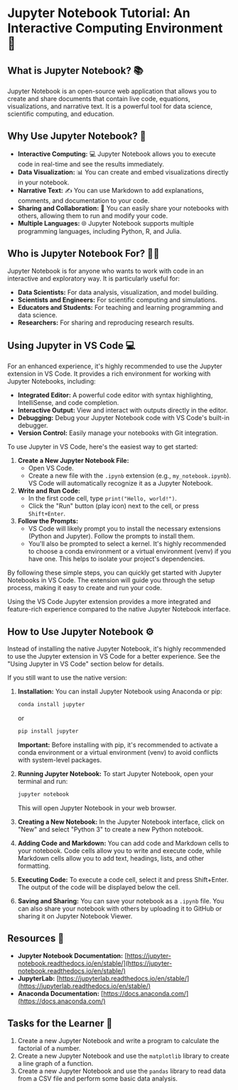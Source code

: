 # Jupyter Notebook Tutorial: An Interactive Computing Environment 🚀

## What is Jupyter Notebook? 📚

Jupyter Notebook is an open-source web application that allows you to create and share documents that contain live code, equations, visualizations, and narrative text. It is a powerful tool for data science, scientific computing, and education.

## Why Use Jupyter Notebook? 🤔

*   **Interactive Computing:** 💻 Jupyter Notebook allows you to execute code in real-time and see the results immediately.
*   **Data Visualization:** 📊 You can create and embed visualizations directly in your notebook.
*   **Narrative Text:** ✍️ You can use Markdown to add explanations, comments, and documentation to your code.
*   **Sharing and Collaboration:** 🤝 You can easily share your notebooks with others, allowing them to run and modify your code.
*   **Multiple Languages:** 🌐 Jupyter Notebook supports multiple programming languages, including Python, R, and Julia.

## Who is Jupyter Notebook For? 🧑‍💻

Jupyter Notebook is for anyone who wants to work with code in an interactive and exploratory way. It is particularly useful for:

*   **Data Scientists:** For data analysis, visualization, and model building.
*   **Scientists and Engineers:** For scientific computing and simulations.
*   **Educators and Students:** For teaching and learning programming and data science.
*   **Researchers:** For sharing and reproducing research results.

## Using Jupyter in VS Code 💻

For an enhanced experience, it's highly recommended to use the Jupyter extension in VS Code. It provides a rich environment for working with Jupyter Notebooks, including:

*   **Integrated Editor:** A powerful code editor with syntax highlighting, IntelliSense, and code completion.
*   **Interactive Output:** View and interact with outputs directly in the editor.
*   **Debugging:** Debug your Jupyter Notebook code with VS Code's built-in debugger.
*   **Version Control:** Easily manage your notebooks with Git integration.

To use Jupyter in VS Code, here's the easiest way to get started:

1.  **Create a New Jupyter Notebook File:**
    *   Open VS Code.
    *   Create a new file with the `.ipynb` extension (e.g., `my_notebook.ipynb`). VS Code will automatically recognize it as a Jupyter Notebook.
2.  **Write and Run Code:**
    *   In the first code cell, type `print("Hello, world!")`.
    *   Click the "Run" button (play icon) next to the cell, or press `Shift+Enter`.
3.  **Follow the Prompts:**
    *   VS Code will likely prompt you to install the necessary extensions (Python and Jupyter). Follow the prompts to install them.
    *   You'll also be prompted to select a kernel. It's highly recommended to choose a conda environment or a virtual environment (venv) if you have one. This helps to isolate your project's dependencies.

By following these simple steps, you can quickly get started with Jupyter Notebooks in VS Code. The extension will guide you through the setup process, making it easy to create and run your code.

Using the VS Code Jupyter extension provides a more integrated and feature-rich experience compared to the native Jupyter Notebook interface.

## How to Use Jupyter Notebook ⚙️

Instead of installing the native Jupyter Notebook, it's highly recommended to use the Jupyter extension in VS Code for a better experience. See the "Using Jupyter in VS Code" section below for details.

If you still want to use the native version:

1.  **Installation:** You can install Jupyter Notebook using Anaconda or pip:
    ```bash
    conda install jupyter
    ```
    or
    ```bash
    pip install jupyter
    ```

    **Important:** Before installing with pip, it's recommended to activate a conda environment or a virtual environment (venv) to avoid conflicts with system-level packages.

2.  **Running Jupyter Notebook:** To start Jupyter Notebook, open your terminal and run:
    ```bash
    jupyter notebook
    ```
    This will open Jupyter Notebook in your web browser.
3.  **Creating a New Notebook:** In the Jupyter Notebook interface, click on "New" and select "Python 3" to create a new Python notebook.
4.  **Adding Code and Markdown:** You can add code and Markdown cells to your notebook. Code cells allow you to write and execute code, while Markdown cells allow you to add text, headings, lists, and other formatting.
5.  **Executing Code:** To execute a code cell, select it and press Shift+Enter. The output of the code will be displayed below the cell.
6.  **Saving and Sharing:** You can save your notebook as a `.ipynb` file. You can also share your notebook with others by uploading it to GitHub or sharing it on Jupyter Notebook Viewer.


## Resources 🔗

*   **Jupyter Notebook Documentation:** [https://jupyter-notebook.readthedocs.io/en/stable/](https://jupyter-notebook.readthedocs.io/en/stable/)
*   **JupyterLab:** [https://jupyterlab.readthedocs.io/en/stable/](https://jupyterlab.readthedocs.io/en/stable/)
*   **Anaconda Documentation:** [https://docs.anaconda.com/](https://docs.anaconda.com/)

## Tasks for the Learner 📝

1.  Create a new Jupyter Notebook and write a program to calculate the factorial of a number.
2.  Create a new Jupyter Notebook and use the `matplotlib` library to create a line graph of a function.
3.  Create a new Jupyter Notebook and use the `pandas` library to read data from a CSV file and perform some basic data analysis.
